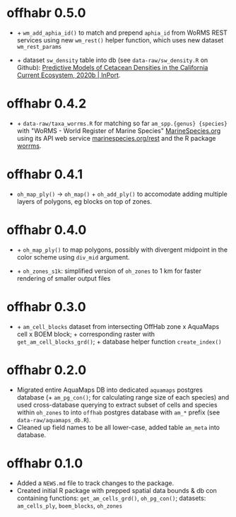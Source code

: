 # offhabr 0.5.0

* \+ `wm_add_aphia_id()` to match and prepend `aphia_id` from WoRMS REST services using new `wm_rest()` helper function, which uses new dataset `wm_rest_params`

* \+ dataset `sw_density` table into db (see `data-raw/sw_density.R` on Github): [Predictive Models of Cetacean Densities in the California Current Ecosystem, 2020b | InPort](https://www.fisheries.noaa.gov/inport/item/64349).

# offhabr 0.4.2

* \+ `data-raw/taxa_worrms.R` for matching so far `am_spp.{genus} {species}` with "WoRMS - World Register of Marine Species" [MarineSpecies.org](https://www.marinespecies.org) using its API web service [marinespecies.org/rest](https://www.marinespecies.org/rest/) and the R package [worrms](https://docs.ropensci.org/worrms/articles/worrms.html).

# offhabr 0.4.1

* `oh_map_ply()` -> `oh_map()` + `oh_add_ply()` to accomodate adding multiple layers of polygons, eg blocks on top of zones.

# offhabr 0.4.0

* \+ `oh_map_ply()` to map polygons, possibly with divergent midpoint in the color scheme using `div_mid` argument.

* \+ `oh_zones_s1k`: simplified version of `oh_zones` to 1 km for faster rendering of smaller output files

# offhabr 0.3.0

* \+ `am_cell_blocks` dataset from intersecting OffHab zone x AquaMaps cell x BOEM block; \+ corresponding raster with `get_am_cell_blocks_grd()`; \+ database helper function  `create_index()`

# offhabr 0.2.0

* Migrated entire AquaMaps DB into dedicated `aquamaps` postgres database (\+ `am_pg_con()`; for calculating range size of each species) and used cross-database querying to extract subset of cells and species within `oh_zones` to into `offhab` postgres database with `am_*` prefix (see `data-raw/aquamaps_db.R`).
* Cleaned up field names to be all lower-case, added table `am_meta` into database.

# offhabr 0.1.0

* Added a `NEWS.md` file to track changes to the package.
* Created initial R package with prepped spatial data bounds & db con containing functions: `get_am_cells_grd()`, `oh_pg_con()`; datasets: `am_cells_ply`, `boem_blocks`, `oh_zones`


